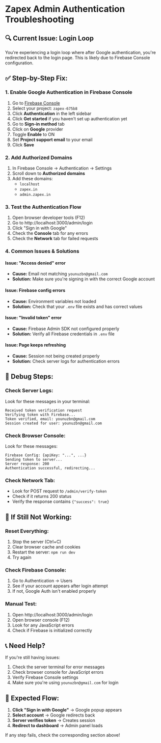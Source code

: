 # Zapex Admin Authentication Troubleshooting

## 🔍 **Current Issue: Login Loop**

You're experiencing a login loop where after Google authentication, you're redirected back to the login page. This is likely due to Firebase Console configuration.

## ✅ **Step-by-Step Fix:**

### 1. **Enable Google Authentication in Firebase Console**

1. Go to [Firebase Console](https://console.firebase.google.com/)
2. Select your project: `zapex-675b8`
3. Click **Authentication** in the left sidebar
4. Click **Get started** if you haven't set up authentication yet
5. Go to **Sign-in method** tab
6. Click on **Google** provider
7. Toggle **Enable** to ON
8. Set **Project support email** to your email
9. Click **Save**

### 2. **Add Authorized Domains**

1. In Firebase Console → Authentication → Settings
2. Scroll down to **Authorized domains**
3. Add these domains:
   - `localhost`
   - `zapex.in`
   - `admin.zapex.in`

### 3. **Test the Authentication Flow**

1. Open browser developer tools (F12)
2. Go to http://localhost:3000/admin/login
3. Click "Sign in with Google"
4. Check the **Console** tab for any errors
5. Check the **Network** tab for failed requests

### 4. **Common Issues & Solutions**

#### **Issue: "Access denied" error**
- **Cause:** Email not matching `younuzbn@gmail.com`
- **Solution:** Make sure you're signing in with the correct Google account

#### **Issue: Firebase config errors**
- **Cause:** Environment variables not loaded
- **Solution:** Check that your `.env` file exists and has correct values

#### **Issue: "Invalid token" error**
- **Cause:** Firebase Admin SDK not configured properly
- **Solution:** Verify all Firebase credentials in `.env` file

#### **Issue: Page keeps refreshing**
- **Cause:** Session not being created properly
- **Solution:** Check server logs for authentication errors

## 🔧 **Debug Steps:**

### **Check Server Logs:**
Look for these messages in your terminal:
```
Received token verification request
Verifying token with Firebase...
Token verified, email: younuzbn@gmail.com
Session created for user: younuzbn@gmail.com
```

### **Check Browser Console:**
Look for these messages:
```
Firebase Config: {apiKey: "...", ...}
Sending token to server...
Server response: 200
Authentication successful, redirecting...
```

### **Check Network Tab:**
- Look for POST request to `/admin/verify-token`
- Check if it returns 200 status
- Verify the response contains `{"success": true}`

## 🚨 **If Still Not Working:**

### **Reset Everything:**
1. Stop the server (Ctrl+C)
2. Clear browser cache and cookies
3. Restart the server: `npm run dev`
4. Try again

### **Check Firebase Console:**
1. Go to Authentication → Users
2. See if your account appears after login attempt
3. If not, Google Auth isn't enabled properly

### **Manual Test:**
1. Open http://localhost:3000/admin/login
2. Open browser console (F12)
3. Look for any JavaScript errors
4. Check if Firebase is initialized correctly

## 📞 **Need Help?**

If you're still having issues:
1. Check the server terminal for error messages
2. Check browser console for JavaScript errors
3. Verify Firebase Console settings
4. Make sure you're using `younuzbn@gmail.com` for login

## 🎯 **Expected Flow:**

1. **Click "Sign in with Google"** → Google popup appears
2. **Select account** → Google redirects back
3. **Server verifies token** → Creates session
4. **Redirect to dashboard** → Admin panel loads

If any step fails, check the corresponding section above!
